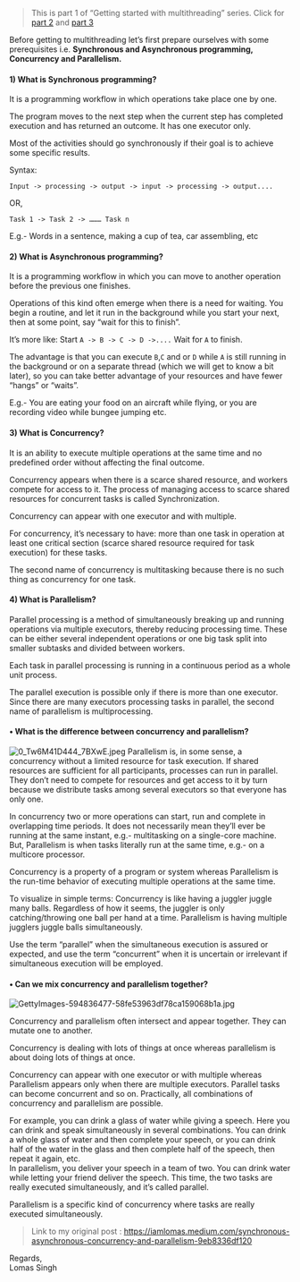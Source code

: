 > This is part 1 of “Getting started with multithreading” series. Click for [part 2](https://lomas.hashnode.dev/processes-and-threads) and [part 3](https://lomas.hashnode.dev/what-is-multithread)

Before getting to multithreading let’s first prepare ourselves with some prerequisites i.e. **Synchronous and
Asynchronous programming, Concurrency and Parallelism.**

#### 1) What is Synchronous programming?

It is a programming workflow in which operations take place one by one.

The program moves to the next step when the current step has completed execution and has returned an outcome. It has one
executor only.

Most of the activities should go synchronously if their goal is to achieve some specific results.

Syntax:

`Input -> processing -> output -> input -> processing -> output....`

OR,

`Task 1 -> Task 2 -> ……… Task n`

E.g.- Words in a sentence, making a cup of tea, car assembling, etc

#### 2) What is Asynchronous programming?

It is a programming workflow in which you can move to another operation before the previous one finishes.

Operations of this kind often emerge when there is a need for waiting. You begin a routine, and let it run in the
background while you start your next, then at some point, say “wait for this to finish”.

It’s more like:
Start `A -> B -> C -> D ->....` Wait for `A` to finish.

The advantage is that you can execute `B`,`C` and or `D` while `A` is still running in the background or on a separate
thread (which we will get to know a bit later), so you can take better advantage of your resources and have fewer
“hangs” or “waits”.

E.g.- You are eating your food on an aircraft while flying, or you are recording video while bungee jumping etc.

#### 3) What is Concurrency?

It is an ability to execute multiple operations at the same time and no predefined order without affecting the final
outcome.

Concurrency appears when there is a scarce shared resource, and workers compete for access to it. The process of
managing access to scarce shared resources for concurrent tasks is called Synchronization.

Concurrency can appear with one executor and with multiple.

For concurrency, it’s necessary to have:
more than one task in operation at least one critical section (scarce shared resource required for task execution) for
these tasks.

The second name of concurrency is multitasking because there is no such thing as concurrency for one task.

#### 4) What is Parallelism?

Parallel processing is a method of simultaneously breaking up and running operations via multiple executors, thereby
reducing processing time. These can be either several independent operations or one big task split into smaller subtasks
and divided between workers.

Each task in parallel processing is running in a continuous period as a whole unit process.

The parallel execution is possible only if there is more than one executor. Since there are many executors processing
tasks in parallel, the second name of parallelism is multiprocessing.

#### • What is the difference between concurrency and parallelism?

![0_Tw6M41D444_7BXwE.jpeg](https://cdn.hashnode.com/res/hashnode/image/upload/v1631435067448/ji-97WXiR.jpeg)
Parallelism is, in some sense, a concurrency without a limited resource for task execution. If shared resources are
sufficient for all participants, processes can run in parallel. They don’t need to compete for resources and get access
to it by turn because we distribute tasks among several executors so that everyone has only one.

In concurrency two or more operations can start, run and complete in overlapping time periods. It does not necessarily
mean they’ll ever be running at the same instant, e.g.- multitasking on a single-core machine.  
But, Parallelism is when tasks literally run at the same time, e.g.- on a multicore processor.

Concurrency is a property of a program or system whereas Parallelism is the run-time behavior of executing multiple
operations at the same time.

To visualize in simple terms:
Concurrency is like having a juggler juggle many balls. Regardless of how it seems, the juggler is only
catching/throwing one ball per hand at a time. Parallelism is having multiple jugglers juggle balls simultaneously.

Use the term “parallel” when the simultaneous execution is assured or expected, and use the term “concurrent” when it is
uncertain or irrelevant if simultaneous execution will be employed.

#### • Can we mix concurrency and parallelism together?

![GettyImages-594836477-58fe53963df78ca159068b1a.jpg](https://cdn.hashnode.com/res/hashnode/image/upload/v1631435113531/PrFbL5tte.jpeg)

Concurrency and parallelism often intersect and appear together. They can mutate one to another.

Concurrency is dealing with lots of things at once whereas parallelism is about doing lots of things at once.

Concurrency can appear with one executor or with multiple whereas Parallelism appears only when there are multiple
executors. Parallel tasks can become concurrent and so on. Practically, all combinations of concurrency and parallelism
are possible.

For example, you can drink a glass of water while giving a speech. Here you can drink and speak simultaneously in
several combinations. You can drink a whole glass of water and then complete your speech, or you can drink half of the
water in the glass and then complete half of the speech, then repeat it again, etc.   
In parallelism, you deliver your speech in a team of two. You can drink water while letting your friend deliver the
speech. This time, the two tasks are really executed simultaneously, and it’s called parallel.

Parallelism is a specific kind of concurrency where tasks are really executed simultaneously.

> Link to my original post : https://iamlomas.medium.com/synchronous-asynchronous-concurrency-and-parallelism-9eb8336df120

Regards,   
Lomas Singh
